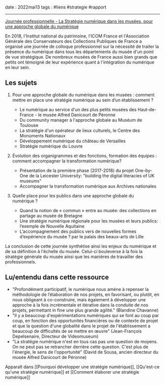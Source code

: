 date : 2022mai13
tags : #liens #strategie #rapport

---------
[Journée professionnelle - La Stratégie numérique dans les musées, pour une approche globale du numérique](https://www.culture.gouv.fr/Thematiques/Musees/Les-musees-en-France/Les-politiques-des-musees-de-France/Colloques-et-journees-d-etudes-des-musees-de-France/Publications-colloques/Journee-professionnelle-La-strategie-numerique-dans-les-musees-Paris-05-10-2018) 

En 2018, l'Institut national du patrimoine, l'ICOM France et l'Association Générale des Conservateurs des Collections Publiques de France a organisé une journée de colloque professionnel sur la nécessité de traiter la présence du numérique dans tous les départements du musée d'un point de vue stratégique. 
De nombreux musées de France aussi bien grands que petits ont témoigné de leur expérience quant à l'intégration du numérique en leur sein. 

## Les sujets
1. Pour une approche globale du numérique dans les musées : comment mettre en place une stratégie numérique au sein d’un établissement ?
	- Le numérique au service d'un des plus petits musées des Haut-de-France - le musée Alfred Danicourt de Péronne
	- Du community manager à l'approche globale au Muséum de Toulouse
	- La stratégie d'un opérateur de lieux culturels, le Centre des Monuments Nationaux
	- Développement numérique du château de Versailles
	- Stratégie numérique du Louvre

2. Évolution des organigrammes et des fonctions, formation des équipes : comment accompagner la transformation numérique?
	- Présentation de la première phase (2017-2018) du projet One-by-One de la Leicester University: "building the digital literacies of UK museums"
	- Accompagner la transformation numérique aux Archives nationales

3. Quelle place pour les publics dans une approche globale du numérique ?
	-  Quand la notion de « commun » entre au musée: des collections en partage au musée de Bretagne
	- Une stratégie numérique régionale pour les musées et leurs publics: l’exemple de Nouvelle Aquitaine
	- L’accompagnement des publics vers de nouvelles formes d’expérience du musée ? par le palais des beaux-arts de Lille

La conclusion de cette journée synthétise ainsi les enjeux du numérique et de sa définition à l'échelle du musée. Celui-ci bouleverse à la fois la stratégie générale du musée ainsi que les manières de travailler des professionnels.


## Lu/entendu dans cette ressource
- "Profondément participatif, le numérique nous amène à repenser la méthodologie de l’élaboration de nos projets, en favorisant, ou plutôt, en nous obligeant à co-construire, mais également à développer une approche à la fois incrémentale et itérative dans la conduite de nos projets, permettant in fine une plus grande agilité." (Blandine Chavanne)
- "Il y a beaucoup d'expérimentations numériques qui se font au coup par coup, en fonction des opportunités financières ou de contexte de projet et que la question d'une globalité dans le projet de l'établissement a beaucoup de difficultés de se mettre en œuvre" (Jean-François Depelsenaire, Directeur de Videomuseum)
- "La stratégie numérique n'est en tous cas pas une question de moyens. On ne peut pas se retrancher derrière cette question. C'est plus de l'énergie, le sens de l'opportunité" (David de Sousa, ancien directeur du musée Alfred Danicourt de Péronne)


Apparaît dans [[Pourquoi développer une stratégie numérique]], [[Qu'est-ce qu'une stratégie numérique]] et [[Comment élaborer une stratégie numérique]]